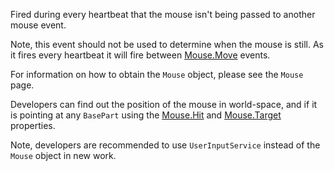Fired during every heartbeat that the mouse isn't being passed to another mouse event.

Note, this event should not be used to determine when the mouse is still. As it fires every heartbeat it will fire between [Mouse.Move](https://developer.roblox.com/api-reference/event/Mouse/Move) events.

For information on how to obtain the `Mouse` object, please see the `Mouse` page.

Developers can find out the position of the mouse in world-space, and if it is pointing at any `BasePart` using the [Mouse.Hit](https://developer.roblox.com/api-reference/property/Mouse/Hit) and [Mouse.Target](https://developer.roblox.com/api-reference/property/Mouse/Target) properties.

Note, developers are recommended to use `UserInputService` instead of the `Mouse` object in new work.